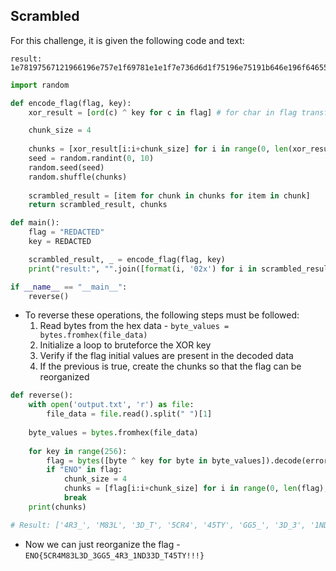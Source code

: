 ## Scrambled

For this challenge, it is given the following code and text:

```
result: 1e78197567121966196e757e1f69781e1e1f7e736d6d1f75196e75191b646e196f6465510b0b0b57
```

```python
import random

def encode_flag(flag, key):
    xor_result = [ord(c) ^ key for c in flag] # for char in flag transform to asci and xor with key

    chunk_size = 4 
    
    chunks = [xor_result[i:i+chunk_size] for i in range(0, len(xor_result), chunk_size)]
    seed = random.randint(0, 10)
    random.seed(seed)
    random.shuffle(chunks)
    
    scrambled_result = [item for chunk in chunks for item in chunk]
    return scrambled_result, chunks

def main():
    flag = "REDACTED"
    key = REDACTED

    scrambled_result, _ = encode_flag(flag, key)
    print("result:", "".join([format(i, '02x') for i in scrambled_result]))

if __name__ == "__main__":
    reverse()
```

- To reverse these operations, the following steps must be followed:
    1. Read bytes from the hex data - `byte_values = bytes.fromhex(file_data)`
    2. Initialize a loop to bruteforce the XOR key
    3. Verify if the flag initial values are present in the decoded data
    4. If the previous is true, create the chunks so that the flag can be reorganized

```python
def reverse():
    with open('output.txt', 'r') as file:
        file_data = file.read().split(" ")[1]
        
    byte_values = bytes.fromhex(file_data)
    
    for key in range(256):
        flag = bytes([byte ^ key for byte in byte_values]).decode(errors='ignore')
        if "ENO" in flag:
            chunk_size = 4 
            chunks = [flag[i:i+chunk_size] for i in range(0, len(flag), chunk_size)]
            break
    print(chunks)

# Result: ['4R3_', 'M83L', '3D_T', '5CR4', '45TY', 'GG5_', '3D_3', '1ND3', 'ENO{', '!!!}']
```

- Now we can just reorganize the flag - `ENO{5CR4M83L3D_3GG5_4R3_1ND33D_T45TY!!!}`